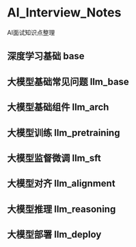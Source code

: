 # AI_Interview_Notes
AI面试知识点整理

## 深度学习基础 base 

## 大模型基础常见问题 llm_base 

## 大模型基础组件 llm_arch 

## 大模型训练 llm_pretraining 

## 大模型监督微调 llm_sft 

## 大模型对齐 llm_alignment 

## 大模型推理 llm_reasoning 

## 大模型部署 llm_deploy 

